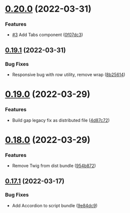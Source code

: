 # [0.20.0](https://github.com/jacecotton/tcds/compare/v0.19.1...v0.20.0) (2022-03-31)


### Features

* [#3](https://github.com/jacecotton/tcds/issues/3) Add Tabs component ([0f07dc3](https://github.com/jacecotton/tcds/commit/0f07dc3eab6535e41e35054b8c59ed99c60294e0))



## [0.19.1](https://github.com/jacecotton/tcds/compare/v0.19.0...v0.19.1) (2022-03-31)


### Bug Fixes

* Responsive bug with row utility, remove wrap ([8b25614](https://github.com/jacecotton/tcds/commit/8b256141b5e4c4fe41b4039249aefaa13a5b7731))



# [0.19.0](https://github.com/jacecotton/tcds/compare/v0.18.0...v0.19.0) (2022-03-29)


### Features

* Build gap legacy fix as distributed file ([4d87c72](https://github.com/jacecotton/tcds/commit/4d87c72b6c80d4f0dc96024f55304383fe8a19ff))



# [0.18.0](https://github.com/jacecotton/tcds/compare/v0.17.1...v0.18.0) (2022-03-29)


### Features

* Remove Twig from dist bundle ([954b872](https://github.com/jacecotton/tcds/commit/954b87267a3076ec6d968a4fb52481673b71ef95))



## [0.17.1](https://github.com/jacecotton/tcds/compare/v0.17.0...v0.17.1) (2022-03-17)


### Bug Fixes

* Add Accordion to script bundle ([9e84dc9](https://github.com/jacecotton/tcds/commit/9e84dc9d735026290cbced6cfc9e1a7171433cf8))



